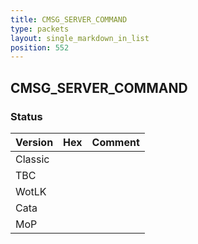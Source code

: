 ```yaml
---
title: CMSG_SERVER_COMMAND
type: packets
layout: single_markdown_in_list
position: 552
---
```


## CMSG_SERVER_COMMAND

### Status

Version | Hex | Comment
---------- | ---------- | ---------- 
Classic |  |  
TBC |  |  
WotLK |  |  
Cata |  |  
MoP |  |  